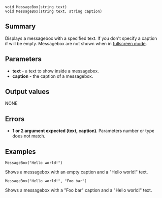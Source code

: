 
```
void MessageBox(string text)
void MessageBox(string text, string caption)
```

## Summary ##
Displays a messagebox with a specified text. If you don't specify a caption if will be empty. Messagebox are not shown when in [fullscreen mode](WargameEngine#FullScreen.md).

## Parameters ##
  * **text** - a text to show inside a messagebox.
  * **caption** - the caption of a messagebox.

## Output values ##
NONE

## Errors ##
  * **1 or 2 argument expected (text, caption)**. Parameters number or type does not match.

## Examples ##
```
MessageBox("Hello world!")
```
Shows a messagebox with an empty caption and a "Hello world!" text.
```
MessageBox("Hello world!", "Foo bar")
```
Shows a messagebox with a "Foo bar" caption and a "Hello world!" text.